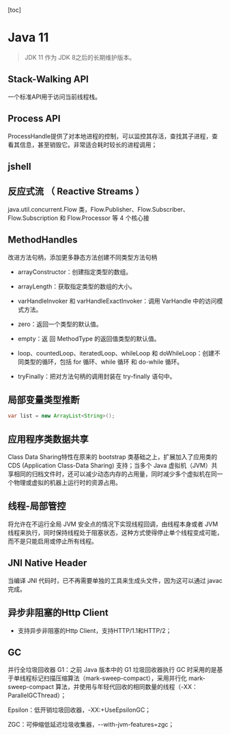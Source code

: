 [toc]

# Java 11

> JDK 11 作为 JDK 8之后的长期维护版本。



## Stack-Walking API

一个标准API用于访问当前线程栈。



## Process API

ProcessHandle提供了对本地进程的控制，可以监控其存活，查找其子进程，查看其信息，甚至销毁它。非常适合耗时较长的进程调用；



## jshell



## 反应式流 （ Reactive Streams ）

java.util.concurrent.Flow 类，Flow.Publisher、Flow.Subscriber、Flow.Subscription 和 Flow.Processor 等 4 个核心接



## MethodHandles 

改进方法句柄，添加更多静态方法创建不同类型方法句柄

- arrayConstructor：创建指定类型的数组。

- arrayLength：获取指定类型的数组的大小。
- varHandleInvoker 和 varHandleExactInvoker：调用 VarHandle 中的访问模式方法。
- zero：返回一个类型的默认值。
- empty：返 回 MethodType 的返回值类型的默认值。
- loop、countedLoop、iteratedLoop、whileLoop 和 doWhileLoop：创建不同类型的循环，包括 for 循环、while 循环 和 do-while 循环。
- tryFinally：把对方法句柄的调用封装在 try-finally 语句中。



## 局部变量类型推断

```java
var list = new ArrayList<String>(); 
```



## 应用程序类数据共享

Class Data Sharing特性在原来的 bootstrap 类基础之上，扩展加入了应用类的 CDS (Application Class-Data Sharing) 支持；当多个 Java 虚拟机（JVM）共享相同的归档文件时，还可以减少动态内存的占用量，同时减少多个虚拟机在同一个物理或虚拟的机器上运行时的资源占用。



## 线程-局部管控

将允许在不运行全局 JVM 安全点的情况下实现线程回调，由线程本身或者 JVM 线程来执行，同时保持线程处于阻塞状态，这种方式使得停止单个线程变成可能，而不是只能启用或停止所有线程。



## JNI Native Header

当编译 JNI 代码时，已不再需要单独的工具来生成头文件，因为这可以通过 javac 完成。



## 异步非阻塞的Http Client

- 支持异步非阻塞的Http Client，支持HTTP/1.1和HTTP/2；



## GC

并行全垃圾回收器 G1：之前 Java 版本中的 G1 垃圾回收器执行 GC 时采用的是基于单线程标记扫描压缩算法（mark-sweep-compact），采用并行化 mark-sweep-compact 算法，并使用与年轻代回收的相同数量的线程（-XX：ParallelGCThread）；

Epsilon：低开销垃圾回收器，-XX:+UseEpsilonGC；

ZGC：可伸缩低延迟垃圾收集器，--with-jvm-features=zgc；

